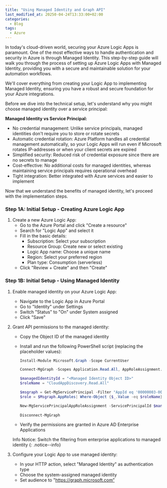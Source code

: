 ```yaml
---
title: "Using Managed Identity and Graph API"
last_modified_at: 20250-04-24T13:33:00+02:00
categories:
  - Blog
tags:
  - Azure
---
```



In today's cloud-driven world, securing your Azure Logic Apps is paramount. One of the most effective ways to handle authentication and security in Azure is through Managed Identity. This step-by-step guide will walk you through the process of setting up Azure Logic Apps with Managed Identity, providing you with a secure and maintainable solution for your automation workflows.

We'll cover everything from creating your Logic App to implementing Managed Identity, ensuring you have a robust and secure foundation for your Azure integrations. 

Before we dive into the technical setup, let's understand why you might choose managed identity over a service principal:

**Managed Identity vs Service Principal:**

- No credential management: Unlike service principals, managed identities don't require you to store or rotate secrets
- Automatic credential rotation: Azure Platform handles all credential management automatically, so your Logic Apps will run even if Microsoft rotates IP-addresses or when your client secrets are expired
- Simplified security: Reduced risk of credential exposure since there are no secrets to manage
- Cost-effective: No additional costs for managed identities, whereas maintaining service principals requires operational overhead
- Tight integration: Better integrated with Azure services and easier to implement

Now that we understand the benefits of managed identity, let's proceed with the implementation steps.

### **Step 1A: Initial Setup - Creating Azure Logic App**

1. Create a new Azure Logic App:
    - Go to the Azure Portal and click "Create a resource"
    - Search for "Logic App" and select it
    - Fill in the basic details:
        - Subscription: Select your subscription
        - Resource Group: Create new or select existing
        - Logic App name: Choose a unique name
        - Region: Select your preferred region
        - Plan type: Consumption (serverless)
    - Click "Review + Create" and then "Create"

### **Step 1B: Initial Setup - Using Managed Identity**

1. Enable managed identity on your Azure Logic App:
    - Navigate to the Logic App in Azure Portal
    - Go to "Identity" under Settings
    - Switch "Status" to "On" under System assigned
    - Click "Save"
2. Grant API permissions to the managed identity:
    - Copy the Object ID of the managed identity
    - Install and run the following PowerShell script (replacing the placeholder values):
        
        ```powershell
        Install-Module Microsoft.Graph -Scope CurrentUser
        
        Connect-MgGraph -Scopes Application.Read.All, AppRoleAssignment.ReadWrite.All, RoleManagement.ReadWrite.Directory
        
        $managedIdentityId = "<Managed Identity Object ID>"
        $roleName = "CloudAppDiscovery.Read.All"
        
        $msgraph = Get-MgServicePrincipal -Filter "AppId eq '00000003-0000-0000-c000-000000000000'"
        $role = $Msgraph.AppRoles| Where-Object {$_.Value -eq $roleName} 
        
        New-MgServicePrincipalAppRoleAssignment -ServicePrincipalId $managedIdentityId -PrincipalId $managedIdentityId -ResourceId $msgraph.Id -AppRoleId $role.Id
         
        Disconnect-MgGraph
        ```
        
    - Verify the permissions are granted in Azure AD Enterprise Applications
    
   Info Notice: Switch the filtering from enterprise applications to managed identity
    {: .notice--info}

3. Configure your Logic App to use managed identity:
    - In your HTTP action, select "Managed Identity" as authentication type
    - Choose the system-assigned managed identity
    - Set audience to "https://graph.microsoft.com”
